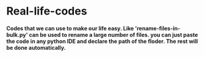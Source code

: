 # Real-life-codes
#### Codes that we can use to make our life easy. Like 'rename-files-in-bulk.py' can be used to rename a large number of files. you can just paste the code in any python IDE and declare the path of the floder. The rest will be done automatically. 
